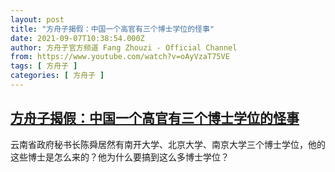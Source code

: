 ```yaml
---
layout: post
title: "方舟子揭假：中国一个高官有三个博士学位的怪事"
date: 2021-09-07T10:38:54.000Z
author: 方舟子官方频道 Fang Zhouzi - Official Channel
from: https://www.youtube.com/watch?v=oAyVzaT75VE
tags: [ 方舟子 ]
categories: [ 方舟子 ]
---
```

<!--1631011134000-->
[方舟子揭假：中国一个高官有三个博士学位的怪事](https://www.youtube.com/watch?v=oAyVzaT75VE)
------

<div>
云南省政府秘书长陈舜居然有南开大学、北京大学、南京大学三个博士学位，他的这些博士是怎么来的？他为什么要搞到这么多博士学位？
</div>
